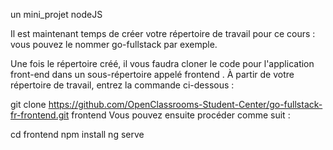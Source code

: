 un mini_projet nodeJS

Il est maintenant temps de créer votre répertoire de travail pour ce cours : vous pouvez le nommer go-fullstack par exemple.

Une fois le répertoire créé, il vous faudra cloner le code pour l'application front-end dans un sous-répertoire appelé frontend . À partir de votre répertoire de travail, entrez la commande ci-dessous :

git clone https://github.com/OpenClassrooms-Student-Center/go-fullstack-fr-frontend.git frontend
Vous pouvez ensuite procéder comme suit :

cd frontend
npm install
ng serve
